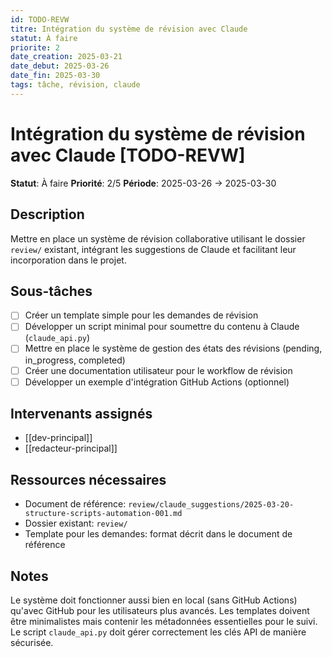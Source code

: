 ```yaml
---
id: TODO-REVW
titre: Intégration du système de révision avec Claude
statut: À faire
priorite: 2
date_creation: 2025-03-21
date_debut: 2025-03-26
date_fin: 2025-03-30
tags: tâche, révision, claude
---
```


# Intégration du système de révision avec Claude [TODO-REVW]

**Statut**: À faire
**Priorité**: 2/5
**Période**: 2025-03-26 → 2025-03-30

## Description

Mettre en place un système de révision collaborative utilisant le dossier `review/` existant, intégrant les suggestions de Claude et facilitant leur incorporation dans le projet.

## Sous-tâches

- [ ] Créer un template simple pour les demandes de révision
- [ ] Développer un script minimal pour soumettre du contenu à Claude (`claude_api.py`)
- [ ] Mettre en place le système de gestion des états des révisions (pending, in_progress, completed)
- [ ] Créer une documentation utilisateur pour le workflow de révision
- [ ] Développer un exemple d'intégration GitHub Actions (optionnel)

## Intervenants assignés

- [[dev-principal]]
- [[redacteur-principal]]

## Ressources nécessaires

- Document de référence: `review/claude_suggestions/2025-03-20-structure-scripts-automation-001.md`
- Dossier existant: `review/`
- Template pour les demandes: format décrit dans le document de référence

## Notes

Le système doit fonctionner aussi bien en local (sans GitHub Actions) qu'avec GitHub pour les utilisateurs plus avancés. Les templates doivent être minimalistes mais contenir les métadonnées essentielles pour le suivi. Le script `claude_api.py` doit gérer correctement les clés API de manière sécurisée.
